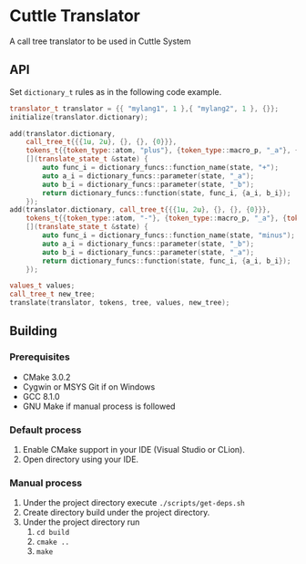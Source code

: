 [//]: # ({% raw %})

# Cuttle Translator
A call tree translator to be used in Cuttle System

## API

Set `dictionary_t` rules as in the following code example.

```cpp
translator_t translator = {{ "mylang1", 1 },{ "mylang2", 1 }, {}};
initialize(translator.dictionary);

add(translator.dictionary,
    call_tree_t{{{1u, 2u}, {}, {}, {0}}},
    tokens_t{{token_type::atom, "plus"}, {token_type::macro_p, "_a"}, {token_type::macro_p, "_b"}},
    [](translate_state_t &state) {
        auto func_i = dictionary_funcs::function_name(state, "+");
        auto a_i = dictionary_funcs::parameter(state, "_a");
        auto b_i = dictionary_funcs::parameter(state, "_b");
        return dictionary_funcs::function(state, func_i, {a_i, b_i});
    });
add(translator.dictionary, call_tree_t{{{1u, 2u}, {}, {}, {0}}},
    tokens_t{{token_type::atom, "-"}, {token_type::macro_p, "_a"}, {token_type::macro_p, "_b"}},
    [](translate_state_t &state) {
        auto func_i = dictionary_funcs::function_name(state, "minus");
        auto a_i = dictionary_funcs::parameter(state, "_b");
        auto b_i = dictionary_funcs::parameter(state, "_a");
        return dictionary_funcs::function(state, func_i, {a_i, b_i});
    });

values_t values;
call_tree_t new_tree;
translate(translator, tokens, tree, values, new_tree);
```

## Building

### Prerequisites
 
- CMake 3.0.2
- Cygwin or MSYS Git if on Windows
- GCC 8.1.0
- GNU Make if manual process is followed

### Default process

1. Enable CMake support in your IDE (Visual Studio or CLion).
2. Open directory using your IDE.

### Manual process

1. Under the project directory execute `./scripts/get-deps.sh`
2. Create directory build under the project directory.
3. Under the project directory run 
    1. `cd build`
    2. `cmake ..`
    3. `make`

[//]: # ({% endraw %})

